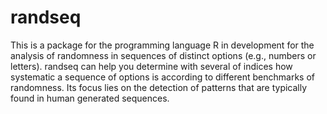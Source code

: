 # randseq

This is a package for the programming language R in development for the analysis of randomness in sequences of distinct options (e.g., numbers or letters). randseq can help you determine with several of indices how systematic a sequence of options is according to different benchmarks of randomness. Its focus lies on the detection of patterns that are typically found in human generated sequences.
